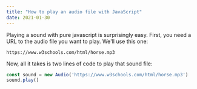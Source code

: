 ```yaml
---
title: "How to play an audio file with JavaScript"
date: 2021-01-30
---
```

Playing a sound with pure javascript is surprisingly easy. First, you need a URL to the audio file you want to play. We'll use this one: 

```
https://www.w3schools.com/html/horse.mp3
```

Now, all it takes is two lines of code to play that sound file:

```javascript
const sound = new Audio('https://www.w3schools.com/html/horse.mp3')
sound.play()
```